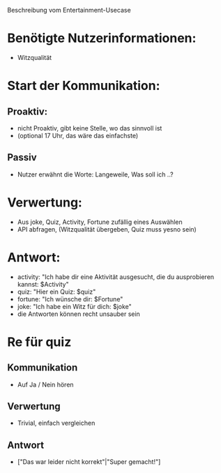 Beschreibung vom Entertainment-Usecase

# Benötigte Nutzerinformationen:
- Witzqualität

# Start der Kommunikation:
## Proaktiv:
- nicht Proaktiv, gibt keine Stelle, wo das sinnvoll ist
- (optional 17 Uhr, das wäre das einfachste)

## Passiv
- Nutzer erwähnt die Worte: Langeweile, Was soll ich ..?

# Verwertung:
- Aus joke, Quiz, Activity, Fortune zufällig eines Auswählen
- API abfragen, (Witzqualität übergeben, Quiz muss yesno sein)

# Antwort:
- activity: "Ich habe dir eine Aktivität ausgesucht, die du ausprobieren kannst: $Activity" 
- quiz: "Hier ein Quiz: $quiz"
- fortune: "Ich wünsche dir: $Fortune"
- joke: "Ich habe ein Witz für dich: $joke"
- die Antworten können recht unsauber sein

# Re für quiz
## Kommunikation
- Auf Ja / Nein hören

## Verwertung
- Trivial, einfach vergleichen

## Antwort
- ["Das war leider nicht korrekt"|"Super gemacht!"]
